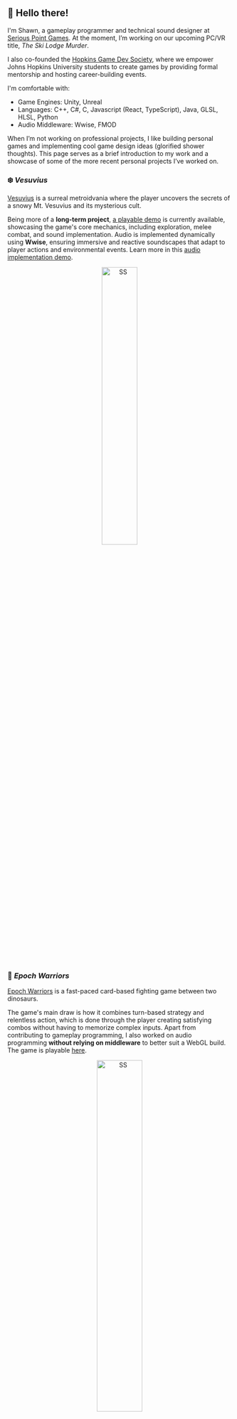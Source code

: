 ## 👋 Hello there!
I'm Shawn, a gameplay programmer and technical sound designer at [Serious Point Games](https://www.seriouspointgames.com/). At the moment, I’m working on our upcoming PC/VR title, *The Ski Lodge Murder*. 

I also co-founded the [Hopkins Game Dev Society](https://www.hopkinsgamedevsociety.com/), where we empower Johns Hopkins University students to create games by providing formal mentorship and hosting career-building events.

I'm comfortable with:
- Game Engines: Unity, Unreal
- Languages: C++, C#, C, Javascript (React, TypeScript), Java, GLSL, HLSL, Python
- Audio Middleware: Wwise, FMOD

When I’m not working on professional projects, I like building personal games and implementing cool game design ideas (glorified shower thoughts). This page serves as a brief introduction to my work and a showcase of some of the more recent personal projects I’ve worked on.

### ❄️ _Vesuvius_
[Vesuvius](https://github.com/L1Ryx/Vesuvius) is a surreal metroidvania where the player uncovers the secrets of a snowy Mt. Vesuvius and its mysterious cult.  

Being more of a **long-term project**, [a playable demo](https://l1ryx.itch.io/vesuvius) is currently available, showcasing the game's core mechanics, including exploration, melee combat, and sound implementation. Audio is implemented dynamically using **Wwise**, ensuring immersive and reactive soundscapes that adapt to player actions and environmental events. Learn more in this [audio implementation demo](https://play.reelcrafter.com/aG3LGNytSIGzhQa5dXnDBA).

<p align="center">
  <img src="https://imgur.com/KuhF3AO.png" alt="SS" width="40%"> 
</p> 

### 🦖 _Epoch Warriors_
[Epoch Warriors](https://github.com/dgardner01/epochwarriors) is a fast-paced card-based fighting game between two dinosaurs.  

The game's main draw is how it combines turn-based strategy and relentless action, which is done through the player creating satisfying combos without having to memorize complex inputs. Apart from contributing to gameplay programming, I also worked on audio programming **without relying on middleware** to better suit a WebGL build. The game is playable [here](https://freakflaggames.itch.io/epoch-warriors). 
  
<p align="center">
  <img src="https://imgur.com/HCLC5nR.png" alt="SS" width="45%">  
</p> 

### 🪵 _Adam's Room_
[Adam's Room](https://github.com/L1Ryx/Adams-Room) is a survival game set in a single forest clearing with rogue-like elements. Your only goal is to collect logs scattered around the map to keep the fire in the center burning.  

Each playthrough offers unique combinations of merchant items and hazardous events. Random events, such as wildfires or heavy winds, keep the player on edge, with the events becoming more weird and unsettling as the night goes on. A playable demo is still in the works, but here is a [video demo](https://www.youtube.com/watch?v=_hSjNKDpxdY).  

<p align="center">
  <img src="https://imgur.com/NfuNTzh.png" alt="SS" width="45%">  
</p> 

<!--
**L1Ryx/L1Ryx** is a ✨ _special_ ✨ repository because its `README.md` (this file) appears on your GitHub profile.

Here are some ideas to get you started:

- 🔭 I’m currently working on ...
- 🌱 I’m currently learning ...
- 👯 I’m looking to collaborate on ...
- 🤔 I’m looking for help with ...
- 💬 Ask me about ...
- 📫 How to reach me: ...
- 😄 Pronouns: ...
- ⚡ Fun fact: ...
-->
